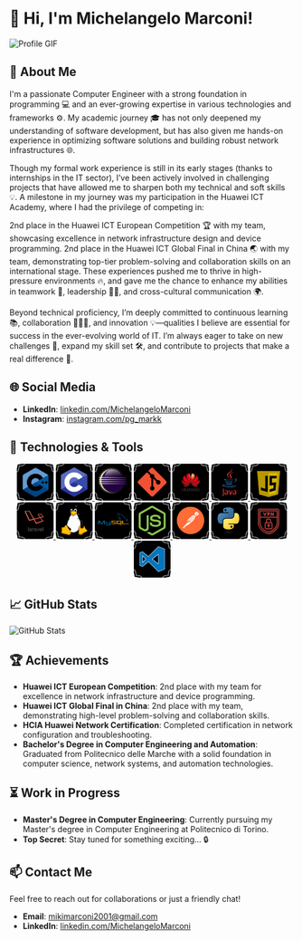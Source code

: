 # 👋 Hi, I'm Michelangelo Marconi!

![Profile GIF](URL_to_your_profile_gif)

## 🚀 About Me

I'm a passionate Computer Engineer with a strong foundation in programming 💻 and an ever-growing expertise in various technologies and frameworks ⚙️. My academic journey 🎓 has not only deepened my understanding of software development, but has also given me hands-on experience in optimizing software solutions and building robust network infrastructures 🌐.

Though my formal work experience is still in its early stages (thanks to internships in the IT sector), I’ve been actively involved in challenging projects that have allowed me to sharpen both my technical and soft skills 💡. A milestone in my journey was my participation in the Huawei ICT Academy, where I had the privilege of competing in:

2nd place in the Huawei ICT European Competition 🏆 with my team, showcasing excellence in network infrastructure design and device programming.
2nd place in the Huawei ICT Global Final in China 🌏 with my team, demonstrating top-tier problem-solving and collaboration skills on an international stage.
These experiences pushed me to thrive in high-pressure environments 🔥, and gave me the chance to enhance my abilities in teamwork 🤝, leadership 👨‍💻, and cross-cultural communication 🌍.

Beyond technical proficiency, I’m deeply committed to continuous learning 📚, collaboration 🧑‍🤝‍🧑, and innovation 💡—qualities I believe are essential for success in the ever-evolving world of IT. I’m always eager to take on new challenges 🚀, expand my skill set 🛠️, and contribute to projects that make a real difference 🌟.

## 🌐 Social Media

- **LinkedIn**: [linkedin.com/MichelangeloMarconi](https://www.linkedin.com/in/michelangelo-marconi-9128942bb/)
- **Instagram**: [instagram.com/pg_markk](https://www.instagram.com/pg_markk/)

## 🔧 Technologies & Tools

<p align="center">
    <a href="https://isocpp.org/">
        <img src="https://github.com/MikiMarconi/readme/blob/main/c++%20(2).png?raw=true" width="65" title="C++">
    </a>
    <a href="https://en.wikipedia.org/wiki/C_(programming_language)">
        <img src="https://github.com/MikiMarconi/readme/blob/main/c.png?raw=true" width="65" title="C">
    </a>
    <a href="https://www.eclipse.org/">
        <img src="https://github.com/MikiMarconi/readme/blob/main/eclipse.png?raw=true" width="65" title="Eclipse">
    </a>
    <a href="https://git-scm.com/">
        <img src="https://github.com/MikiMarconi/readme/blob/main/git.png?raw=true" width="65" title="Git">
    </a>
    <a href="https://www.huawei.com/en/">
        <img src="https://github.com/MikiMarconi/readme/blob/main/huawei.png?raw=true" width="65" title="Huawei">
    </a>
    <a href="https://www.java.com/">
        <img src="https://github.com/MikiMarconi/readme/blob/main/java.png?raw=true" width="65" title="Java">
    </a>
    <a href="https://www.javascript.com/">
        <img src="https://github.com/MikiMarconi/readme/blob/main/javascript.png?raw=true" width="65" title="JavaScript">
    </a>
    <a href="https://laravel.com/">
        <img src="https://github.com/MikiMarconi/readme/blob/main/laravel.png?raw=true" width="65" title="Laravel">
    </a>
    <a href="https://www.linux.org/">
        <img src="https://github.com/MikiMarconi/readme/blob/main/linux.png?raw=true" width="65" title="Linux">
    </a>
    <a href="https://www.mysql.com/">
        <img src="https://github.com/MikiMarconi/readme/blob/main/mysql.png?raw=true" width="65" title="MySQL">
    </a>
    <a href="https://nodejs.org/">
        <img src="https://github.com/MikiMarconi/readme/blob/main/nodejs.png?raw=true" width="65" title="Node.js">
    </a>
    <a href="https://www.postman.com/">
        <img src="https://github.com/MikiMarconi/readme/blob/main/postman.png?raw=true" width="65" title="Postman">
    </a>
    <a href="https://www.python.org/">
        <img src="https://github.com/MikiMarconi/readme/blob/main/python.png?raw=true" width="65" title="Python">
    </a>
    <a href="https://en.wikipedia.org/wiki/Virtual_private_network">
        <img src="https://github.com/MikiMarconi/readme/blob/main/vpn.png?raw=true" width="65" title="VPN">
    </a>
    <a href="https://code.visualstudio.com/">
        <img src="https://github.com/MikiMarconi/readme/blob/main/vscode.png?raw=true" width="65" title="VSCode">
    </a>
</p>

## 📈 GitHub Stats

![GitHub Stats](https://github-readme-stats.vercel.app/api?username=your-username&show_icons=true&hide_title=true&count_private=true&hide=prs)

## 🏆 Achievements

- **Huawei ICT European Competition**: 2nd place with my team for excellence in network infrastructure and device programming.
- **Huawei ICT Global Final in China**: 2nd place with my team, demonstrating high-level problem-solving and collaboration skills.
- **HCIA Huawei Network Certification**: Completed certification in network configuration and troubleshooting.
- **Bachelor's Degree in Computer Engineering and Automation**: Graduated from Politecnico delle Marche with a solid foundation in computer science, network systems, and automation technologies.

## ⏳ Work in Progress

- **Master's Degree in Computer Engineering**: Currently pursuing my Master's degree in Computer Engineering at Politecnico di Torino.
- **Top Secret**: Stay tuned for something exciting... 🔒

## 📫 Contact Me

Feel free to reach out for collaborations or just a friendly chat!

- **Email**: [mikimarconi2001@gmail.com](mailto:mikimarconi2001@gmail.com)
- **LinkedIn**: [linkedin.com/MichelangeloMarconi](https://www.linkedin.com/in/michelangelo-marconi-9128942bb/)
